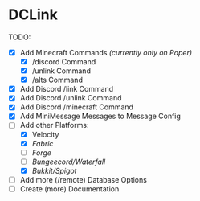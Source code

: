 # DCLink

TODO:
- [x] Add Minecraft Commands *(currently only on Paper)*
  - [x] /discord Command
  - [x] /unlink Command
  - [x] /alts Command
- [x] Add Discord /link Command
- [x] Add Discord /unlink Command
- [x] Add Discord /minecraft Command
- [x] Add MiniMessage Messages to Message Config
- [ ] Add other Platforms:
  - [x] Velocity
  - [x] *Fabric*
  - [ ] *Forge*
  - [ ] *Bungeecord/Waterfall*
  - [x] *Bukkit/Spigot*
- [ ] Add more (/remote) Database Options
- [ ] Create (more) Documentation
